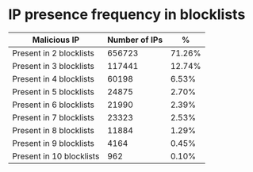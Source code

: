 # IP presence frequency in blocklists
| Malicious IP | Number of IPs | % |
|----|----|----|
| Present in 2 blocklists | 656723 | 71.26% |
| Present in 3 blocklists | 117441 | 12.74% |
| Present in 4 blocklists | 60198 | 6.53% |
| Present in 5 blocklists | 24875 | 2.70% |
| Present in 6 blocklists | 21990 | 2.39% |
| Present in 7 blocklists | 23323 | 2.53% |
| Present in 8 blocklists | 11884 | 1.29% |
| Present in 9 blocklists | 4164 | 0.45% |
| Present in 10 blocklists | 962 | 0.10% |
